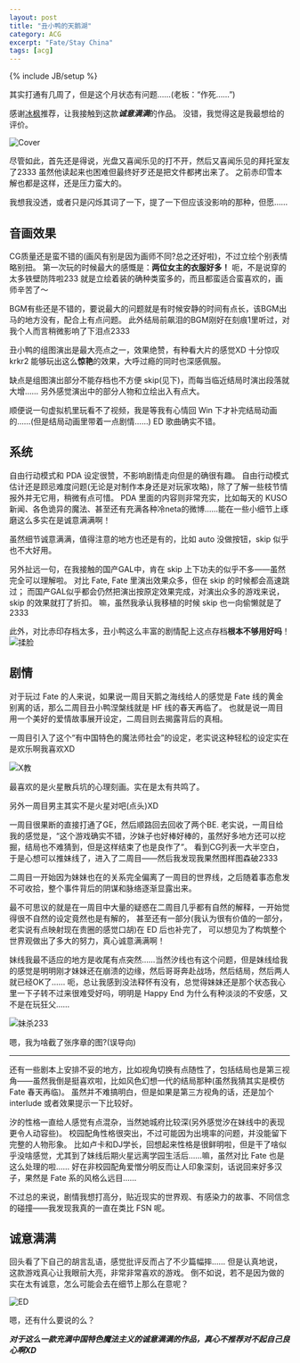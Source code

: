 ```yaml
---
layout: post
title: "丑小鸭的天鹅湖"
category: ACG
excerpt: "Fate/Stay China"
tags: [acg]
---
```

{% include JB/setup %}

其实打通有几周了，但是这个月状态有问题……(老板：“作死……”)

感谢[冰枫](http://icemaple.info/http://icemaple.info/)推荐，让我接触到这款***诚意满满***的作品。
没错，我觉得这是我最想给的评价。

![Cover]({{BASE_PATH}}/images/game/teh.jpg)

尽管如此，首先还是得说，光盘又喜闻乐见的打不开，然后又喜闻乐见的拜托室友了2333
虽然他读起来也困难但最终好歹还是把文件都拷出来了。
之前赤印雪本解也都是这样，还是压力蛮大的。

我想我没透，或者只是闪烁其词了一下，提了一下但应该没影响的那种，但愿……

## 音画效果

CG质量还是蛮不错的(画风有别是因为画师不同?总之还好啦)，不过立绘个别表情略别扭。
第一次玩的时候最大的感慨是：**两位女主的衣服好多！**
呃，不是说穿的太多铁壁防阵啦233
就是立绘着装的确种类蛮多的，而且都蛮适合蛮喜欢的，画师辛苦了～

BGM有些还是不错的，要说最大的问题就是有时候安静的时间有点长，该BGM出马的地方没有，配合上有点问题。
此外结局前飙泪的BGM刚好在刻痕1里听过，对我个人而言稍微影响了下泪点2333

丑小鸭的组图演出是最大亮点之一，效果绝赞，有种看大片的感觉XD
十分惊叹 krkr2 能够玩出这么**惊艳**的效果，大呼过瘾的同时也深感佩服。

缺点是组图演出部分不能存档也不方便 skip(见下)，而每当临近结局时演出段落就大增……
另外感觉演出中的部分人物和立绘出入有点大。

顺便说一句虚拟机里玩看不了视频，我是等我有心情回 Win 下才补完结局动画的……(但是结局动画里带着一点剧情……)
ED 歌曲确实不错。

## 系统

自由行动模式和 PDA 设定很赞，不影响剧情走向但是的确很有趣。
自由行动模式估计还是顾忌难度问题(无论是对制作本身还是对玩家攻略)，除了了解一些枝节情报外并无它用，稍微有点可惜。
PDA 里面的内容则非常充实，比如每天的 KUSO 新闻、各色诡异的魔法、甚至还有充满各种冷neta的微博……能在一些小细节上琢磨这么多实在是诚意满满啊！

虽然细节诚意满满，值得注意的地方也还是有的，比如 auto 没做按钮，skip 似乎也不大好用。

另外扯远一句，在我接触的国产GAL中，肯在 skip 上下功夫的似乎不多——虽然完全可以理解啦。
对比 Fate, Fate 里演出效果众多，但在 skip 的时候都会高速跳过；
而国产GAL似乎都会仍然把演出按原定效果完成，对演出众多的游戏来说，skip 的效果就打了折扣。
嘛，虽然我承认我移植的时候 skip 也一向偷懒就是了2333

此外，对比赤印存档太多，丑小鸭这么丰富的剧情配上这点存档**根本不够用好吗**！![揉脸]({{BASE_PATH}}/images/bq/roulian.gif)

## 剧情

对于玩过 Fate 的人来说，如果说一周目天鹅之海线给人的感觉是 Fate 线的黄金别离的话，那么二周目丑小鸭涅槃线就是 HF 线的春天再临了。
也就是说一周目用一个美好的爱情故事展开设定，二周目则去揭露背后的真相。

一周目引入了这个“有中国特色的魔法师社会”的设定，老实说这种轻松的设定实在是欢乐啊我喜欢XD

![X教]({{BASE_PATH}}/images/game/tehxxjc.jpg)

最喜欢的是火星散兵坑的心理刻画。实在是太有共鸣了。

另外一周目男主其实不是火星对吧(点头)XD

一周目很果断的直接打通了GE，然后顺路回去回收了两个BE.
老实说，一周目给我的感觉是，“这个游戏确实不错，汐妹子也好棒好棒的，虽然好多地方还可以挖掘，结局也不难猜到，但是这样结束了也是良作了”。
看到CG列表一大半空白，于是心想可以推妹线了，进入了二周目——然后我发现我果然图样图森破2333

二周目一开始因为妹妹也在的关系完全偏离了一周目的世界线，之后随着事态愈发不可收拾，整个事件背后的阴谋和脉络逐渐显露出来。

最不可思议的就是在一周目中大量的疑惑在二周目几乎都有自然的解释，一开始觉得很不自然的设定竟然也是有解的，
甚至还有一部分(我认为很有价值的一部分，老实说有点映射现在贵圈的感觉口胡)在 ED 后也补完了，
可以想见为了构筑整个世界观做出了多大的努力，真心诚意满满啊！

妹线我最不适应的地方是收尾有点突然……当然汐线也有这个问题，但是妹线给我的感觉是明明刚才妹妹还在崩溃的边缘，然后哥哥奔赴战场，然后结局，然后两人就已经OK了……
呃，总让我感到没法释怀有没有，总觉得妹妹还是那个状态我心里一下子转不过来很难受好吗，明明是 Happy End 为什么有种淡淡的不安感，又不是在玩狂父……

![妹杀233]({{BASE_PATH}}/images/game/tehsiskill.jpg)

嗯，我为啥截了张序章的图?(误导向)

---

还有一些剧本上安排不妥的地方，比如视角切换有点随性了，包括结局也是第三视角——虽然我倒是挺喜欢啦，比如风色幻想一代的结局那种(虽然我猜其实是模仿 Fate 春天再临)。
虽然并不难搞明白，但是如果是第三方视角的话，还是加个 interlude 或者效果提示一下比较好。

汐的性格一直给人感觉有点混杂，当然她城府比较深(另外感觉汐在妹线中的表现更令人动容些)。
校园配角性格很突出，不过可能因为出境率的问题，并没能留下完整的人物形象。
比如卢卡和DJ学长，回想起来性格是很鲜明啦，但是干了啥似乎没啥感觉，尤其到了妹线后期火星远离学园生活后……嘛，虽然对比 Fate 也是这么处理的啦……
好在非校园配角爱憎分明反而让人印象深刻，话说回来好多汉子，果然是 Fate 系的风格么远目……

不过总的来说，剧情我想打高分，贴近现实的世界观、有感染力的故事、不同信念的碰撞——我发现我真的一直在类比 FSN 呢。

## 诚意满满

回头看了下自己的胡言乱语，感觉批评反而占了不少篇幅摔……
但是认真地说，这款游戏真心让我眼前大亮，非常非常喜欢的游戏。
倒不如说，若不是因为做的实在太有诚意，怎么可能会去在细节上那么在意呢？

![ED]({{BASE_PATH}}/images/game/tehed.jpg)

嗯，还有什么要说的么？

***对于这么一款充满中国特色魔法主义的诚意满满的作品，真心不推荐对不起自己良心啊XD***
